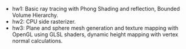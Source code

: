 * hw1: Basic ray tracing with Phong Shading and reflection, Bounded Volume Hierarchy.
* hw2: CPU side rasterizer.
* hw3: Plane and sphere mesh generation and texture mapping with OpenGL using GLSL shaders, dynamic height mapping with vertex normal calculations.